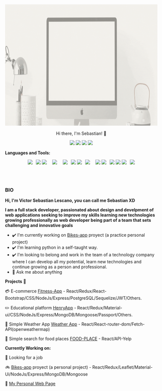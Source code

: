 <p align="center">
 <img  width="100%" height="400" src="https://github.com/sebas-dev-lab/sebas-dev-lab/blob/main/utils/presentation.gif">
</p>
<p align="center">
Hi there, I'm Sebastian! 👋
</p>
<p align="center">
<a href="https://www.linkedin.com/in/vslescano"><img src="https://img.shields.io/badge/linkedin-%230077B5.svg?&style=for-the-badge&logo=linkedin&logoColor=white" /></a>
<a href="https://www.facebook.com/vsLescano"><img src="https://img.shields.io/badge/facebook-%231877F2.svg?&style=for-the-badge&logo=facebook&logoColor=white" /></a>
<a href="https://www.instagram.com/sebasvlescano/"><img src="https://img.shields.io/badge/instagram-%23E4405F.svg?&style=for-the-badge&logo=instagram&logoColor=white" /></a> 
<a href="https://github.com/fayser17"><img src="https://img.shields.io/badge/github-%23100000.svg?&style=for-the-badge&logo=github&logoColor=white" /></a>
</p>


**Languages and Tools:**  
<p align="center">
<code><img src="https://img.shields.io/badge/javascript-%23F7DF1E.svg?&style=for-the-badge&logo=javascript&logoColor=black" /> </code>
<code><img src="https://img.shields.io/badge/react%20-%2320232a.svg?&style=for-the-badge&logo=react&logoColor=%2361DAFB"/></code>
<code><img src="https://img.shields.io/badge/redux%20-%23593d88.svg?&style=for-the-badge&logo=redux&logoColor=white"/>  </code>
<code><img src="https://img.shields.io/badge/react_router%20-CA4245.svg?&style=for-the-badge&logo=react-router&logoColor=white"/>  </code>
<code><img src="https://img.shields.io/badge/node.js%20-%2343853D.svg?&style=for-the-badge&logo=node.js&logoColor=white"/> </code>
<code><img src="https://img.shields.io/badge/express.js%20-%23404d59.svg?&style=for-the-badge"/></code>
<code><img src="https://img.shields.io/badge/postgres-%23316192.svg?&style=for-the-badge&logo=postgresql&logoColor=white"/> </code>
<code><img src="https://img.shields.io/badge/MongoDB-%234ea94b.svg?&style=for-the-badge&logo=mongodb&logoColor=white"/>  </code>
<code><img src="https://img.shields.io/badge/sqlite-%2307405e.svg?&style=for-the-badge&logo=sqlite&logoColor=white"/></code>
<code><img src="https://img.shields.io/badge/html-%23239120.svg?&style=for-the-badge&logo=html5&logoColor=white" /> </code>
<code><img src="https://img.shields.io/badge/css-%23239120.svg?&style=for-the-badge&logo=css3&logoColor=white" /></code>
<code><img src="https://img.shields.io/badge/bootstrap%20-%23563D7C.svg?&style=for-the-badge&logo=bootstrap&logoColor=white"/></code>
<code><img src="https://img.shields.io/badge/material%20ui%20-%230081CB.svg?&style=for-the-badge&logo=material-ui&logoColor=white"/> </code>
<code><img src="https://img.shields.io/badge/python-%233776AB.svg?&style=for-the-badge&logo=python&logoColor=white" /></code>
</p>

<br />
<br />

### BIO

**Hi, I'm Victor Sebastian Lescano, you can call me Sebastian XD**

**I am a full stack developer, passionated about design and develpment of web applications seeking to improve my skills learning new technologies growing professionally as web developer being part of a team that sets challenging and innovative goals**


- ✔️ I'm currently working on [Bikes-app](https://github.com/sebas-dev-lab/Bikes-app) proyect (a practice personal project)
- ✔️ I'm learning python in a self-taught way.
- ✔️ I'm looking to belong and work in the team of a technology company where I can develop all my potential, learn new technologies and continue growing as a person and professional.
- 💬 Ask me about anything


**Projects** :rocket:

:credit_card: E-commerce [Fitness-App](https://github.com/sebas-dev-lab/Ecommerce-FitnessApp) - React/Redux/React-Bootstrap/CSS/NodeJs/Express/PostgreSQL/Sequelize/JWT/Others.

:pencil2: Educational platform [HenryApp](https://github.com/sebas-dev-lab/HenryApp) - React/Redux/Material-ui/CSS/NodeJs/Express/MongoDB/Mongoose/Passport/Others.

:satellite: Simple Weather App [Weather App](https://github.com/sebas-dev-lab/Weather-App) - React/React-router-dom/Fetch-API(openweathermap)

:hamburger: Simple search for food places [FOOD-PLACE](https://github.com/sebas-dev-lab/FOOD-PLACE) - React/API-Yelp

**Currently Working on:** 

:mag_right: Looking for a job

:bike: [Bikes-app](https://github.com/sebas-dev-lab/Bikes-app) proyect (a personal project) - React/Redux/Leaflet/Material-Ui/NodeJs/Express/MongoDB/Mongoose

:hammer: [My Personal Web Page]()











